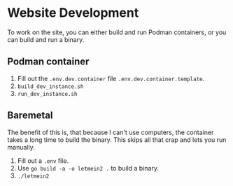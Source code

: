 # Website Development
To work on the site, you can either build and run Podman containers, or you can build and run a binary.

## Podman container
1. Fill out the `.env.dev.container` file `.env.dev.container.template`.
2. `build_dev_instance.sh`
3. `run_dev_instance.sh`

## Baremetal
The benefit of this is, that because I can't use computers, the container takes a long time to build the binary. This skips all that crap and lets you run manually.

1. Fill out a `.env` file.
2. Use `go build -a -o letmein2 .` to build a binary.
3. `./letmein2`
